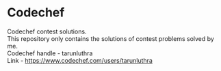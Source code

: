 # Codechef
Codechef contest solutions. <br>
This repository only contains the solutions of contest problems solved by me. <br>
Codechef handle - tarunluthra <br>
Link - https://www.codechef.com/users/tarunluthra <br>
